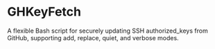 # GHKeyFetch
A flexible Bash script for securely updating SSH authorized_keys from GitHub, supporting add, replace, quiet, and verbose modes.
